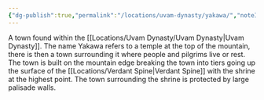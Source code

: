 ```yaml
---
{"dg-publish":true,"permalink":"/locations/uvam-dynasty/yakawa/","noteIcon":""}
---
```


A town found within the [[Locations/Uvam Dynasty/Uvam Dynasty\|Uvam Dynasty]]. The name Yakawa refers to a temple at the top of the mountain, there is then a town surrounding it where people and pilgrims live or rest. The town is built on the mountain edge breaking the town into tiers going up the surface of the [[Locations/Verdant Spine\|Verdant Spine]] with the shrine at the highest point. The town surrounding the shrine is protected by large palisade walls.